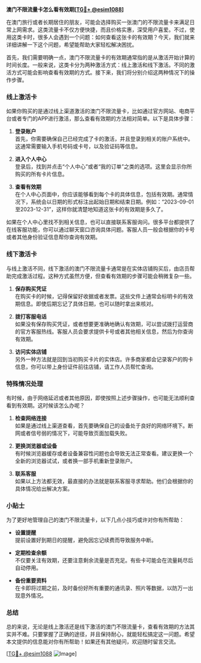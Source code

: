 **澳门不限流量卡怎么看有效期[[TG💪+ @esim1088](https://t.me/s/esim1088)]**

在澳门旅行或者长期居住的朋友，可能会选择购买一张澳门的不限流量卡来满足日常上网需求。这类流量卡不仅方便快捷，而且价格实惠，深受用户喜爱。不过，使用这类卡时，很多人会遇到一个问题：如何查看这张卡的有效期？今天，我们就来详细讲解一下这个问题，希望能帮助大家轻松解决困扰。

首先，我们需要明确一点，澳门不限流量卡的有效期通常指的是从激活开始计算的时间长度。一般来说，这类卡分为两种激活方式：线上激活和线下激活。不同的激活方式可能会影响查看有效期的方式。接下来，我们将分别介绍这两种情况下的操作步骤。

### 线上激活卡

如果你购买的是通过线上渠道激活的澳门不限流量卡，比如通过官方网站、电商平台或者专门的APP进行激活，那么查看有效期的方法相对简单。以下是具体步骤：

1. **登录账户**  
   首先，你需要确保自己已经完成了卡的激活，并且登录到相关的账户系统中。这通常需要输入手机号码或卡号，以及验证码等信息。

2. **进入个人中心**  
   登录后，找到并点击“个人中心”或者“我的订单”之类的选项。这里会显示你所购买的所有卡片信息。

3. **查看有效期**  
   在个人中心页面中，你应该能够看到每个卡的具体信息，包括有效期。通常情况下，系统会以日期的形式标注出起始日期和结束日期。例如：“2023-09-01至2023-12-31”，这样你就清楚地知道这张卡的有效期是多久了。

如果在个人中心里找不到相关信息，也可以直接联系客服询问。很多平台都提供了在线客服功能，你可以通过聊天窗口咨询具体问题。客服人员一般会根据你的卡号或者其他身份验证信息帮你查询有效期。

### 线下激活卡

与线上激活不同，线下激活的澳门不限流量卡通常是在实体店铺购买后，由店员帮助完成激活过程。这种方式虽然方便，但查看有效期的步骤可能会稍微复杂一些。

1. **保存购买凭证**  
   在购买卡的时候，记得保留好收据或者发票。这些文件上通常会标明卡的有效期信息。即使后期忘记了具体日期，也可以随时拿出来核对。

2. **拨打客服电话**  
   如果没有保存购买凭证，或者想要更准确地确认有效期，可以尝试拨打运营商的官方客服热线。客服人员会要求提供卡号或者其他相关信息，然后为你查询有效期。

3. **访问实体店铺**  
   另外一种方法就是回到当初购买卡片的实体店。许多商家都会记录客户的购卡信息，你可以带上身份证件前往店铺，请工作人员帮忙查询。

### 特殊情况处理

有时候，由于网络延迟或者其他原因，即使按照上述步骤操作，也可能无法顺利查看到有效期。这时候该怎么办呢？

1. **检查网络连接**  
   如果是通过线上渠道查看，首先要确保自己的设备处于良好的网络环境下。断网或者信号弱的情况下，可能导致页面加载失败。

2. **更换浏览器或设备**  
   有时候浏览器缓存或者设备兼容性问题也会导致无法正常查看。建议更换一个全新的浏览器试试，或者换一部手机重新登录账户。

3. **联系客服**  
   如果以上方法都无效，最直接的办法就是联系客服寻求帮助。他们会根据你的具体情况给出解决方案。

### 小贴士

为了更好地管理自己的澳门不限流量卡，以下几点小技巧或许对你有所帮助：

- **设置提醒**  
  提前设置好到期日的提醒，避免因忘记续费而导致服务中断。
  
- **定期检查余额**  
  不仅要关注有效期，还要注意剩余流量是否充足。有些卡可能会在流量耗尽后自动停用。

- **备份重要资料**  
  在卡即将过期之前，及时备份好所有重要的通讯录、照片等数据，以防万一出现意外情况。

### 总结

总的来说，无论是线上激活还是线下激活的澳门不限流量卡，查看有效期的方法其实并不难。只要掌握了正确的途径，并且保持耐心，就能轻松搞定这一问题。希望本文提供的信息能对你有所帮助！如果还有其他疑问，欢迎随时留言交流。

[[TG💪+ @esim1088](https://t.me/s/esim1088) ![Image](https://i.postimg.cc/4NQfJmqS/Snipaste-2025-05-13-00-14-12.png)]